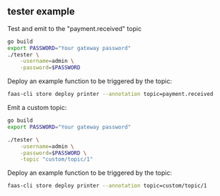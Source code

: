 ## tester example

Test and emit to the "payment.received" topic

```sh
go build
export PASSWORD="Your gateway password"
./tester \
    -username=admin \
    -password=$PASSWORD
```

Deploy an example function to be triggered by the topic:

```bash
faas-cli store deploy printer --annotation topic=payment.received
```

Emit a custom topic:

```sh
go build
export PASSWORD="Your gateway password"

./tester \
    -username=admin \
    -password=$PASSWORD \
    -topic "custom/topic/1"
```

Deploy an example function to be triggered by the topic:

```bash
faas-cli store deploy printer --annotation topic=custom/topic/1
```
